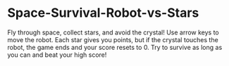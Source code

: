 # Space-Survival-Robot-vs-Stars
Fly through space, collect stars, and avoid the crystal! Use arrow keys to move the robot. Each star gives you points, but if the crystal touches the robot, the game ends and your score resets to 0. Try to survive as long as you can and beat your high score!
